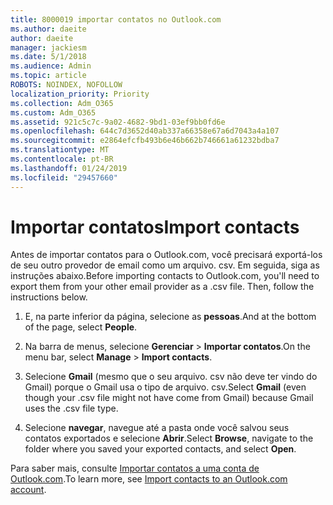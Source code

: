 ```yaml
---
title: 8000019 importar contatos no Outlook.com
ms.author: daeite
author: daeite
manager: jackiesm
ms.date: 5/1/2018
ms.audience: Admin
ms.topic: article
ROBOTS: NOINDEX, NOFOLLOW
localization_priority: Priority
ms.collection: Adm_O365
ms.custom: Adm_O365
ms.assetid: 921c5c7c-9a02-4682-9bd1-03ef9bb0fd6e
ms.openlocfilehash: 644c7d3652d40ab337a66358e67a6d7043a4a107
ms.sourcegitcommit: e2864efcfb493b6e46b662b746661a61232bdba7
ms.translationtype: MT
ms.contentlocale: pt-BR
ms.lasthandoff: 01/24/2019
ms.locfileid: "29457660"
---
```

# <a name="import-contacts"></a><span data-ttu-id="0f157-102">Importar contatos</span><span class="sxs-lookup"><span data-stu-id="0f157-102">Import contacts</span></span>

<span data-ttu-id="0f157-p101">Antes de importar contatos para o Outlook.com, você precisará exportá-los de seu outro provedor de email como um arquivo. csv. Em seguida, siga as instruções abaixo.</span><span class="sxs-lookup"><span data-stu-id="0f157-p101">Before importing contacts to Outlook.com, you'll need to export them from your other email provider as a .csv file. Then, follow the instructions below.</span></span>
  
1. <span data-ttu-id="0f157-105">E, na parte inferior da página, selecione as **pessoas**.</span><span class="sxs-lookup"><span data-stu-id="0f157-105">And at the bottom of the page, select **People**.</span></span> 
    
2. <span data-ttu-id="0f157-106">Na barra de menus, selecione **Gerenciar** \> **Importar contatos**.</span><span class="sxs-lookup"><span data-stu-id="0f157-106">On the menu bar, select **Manage** \> **Import contacts**.</span></span> 
    
3. <span data-ttu-id="0f157-107">Selecione **Gmail** (mesmo que o seu arquivo. csv não deve ter vindo do Gmail) porque o Gmail usa o tipo de arquivo. csv.</span><span class="sxs-lookup"><span data-stu-id="0f157-107">Select **Gmail** (even though your .csv file might not have come from Gmail) because Gmail uses the .csv file type.</span></span> 
    
4. <span data-ttu-id="0f157-108">Selecione **navegar**, navegue até a pasta onde você salvou seus contatos exportados e selecione **Abrir**.</span><span class="sxs-lookup"><span data-stu-id="0f157-108">Select **Browse**, navigate to the folder where you saved your exported contacts, and select **Open**.</span></span> 
    
<span data-ttu-id="0f157-109">Para saber mais, consulte [Importar contatos a uma conta de Outlook.com](https://go.microsoft.com/fwlink/p/?linkid=873136).</span><span class="sxs-lookup"><span data-stu-id="0f157-109">To learn more, see [Import contacts to an Outlook.com account](https://go.microsoft.com/fwlink/p/?linkid=873136).</span></span>
  


